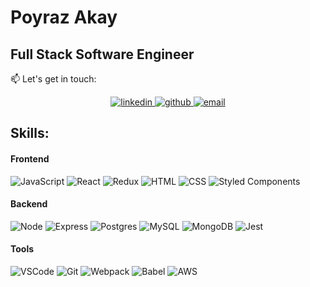 # Poyraz Akay
## Full Stack Software Engineer
  
  :mailbox:  Let's get in touch:
 <p align="center">
  <a href="https://www.linkedin.com/in/poyraz-akay/">
    <img alt="linkedin" src="https://img.shields.io/badge/LinkedIn%20-%230077B5.svg?&style=for-the-badge&logo=linkedin&logoColor=white&link=https://www.linkedin.com/in/claytonwatterson/" />
  </a>
  <a href="https://github.com/imperium11">
    <img alt="github" src="https://img.shields.io/badge/GitHub%20-%23121011.svg?&style=for-the-badge&logo=github&logoColor=white&link=https://github.com/roastnewt" />
  </a>
  <a href="mailto:poyraztcc@gmail.com">
    <img alt="email" src="https://img.shields.io/badge/email%20-%23D14836.svg?&style=for-the-badge&logo=gmail&logoColor=white&link=mailto:cwatterson@gmail.com" />
  </a>
</p>



## Skills:

#### Frontend
![JavaScript](https://img.shields.io/badge/JavaScript%20-%23F7DF1E.svg?&style=for-the-badge&logo=javascript&logoColor=white)
![React](https://img.shields.io/badge/react-%2320232a.svg?style=for-the-badge&logo=react&logoColor=%2361DAFB)
![Redux](https://img.shields.io/badge/Redux%20-%23764ABC.svg?&style=for-the-badge&logo=redux&logoColor=white)
![HTML](https://img.shields.io/badge/HTML5%20-%23E34F26.svg?&style=for-the-badge&logo=html5&logoColor=white)
![CSS](https://img.shields.io/badge/CSS3%20-%231572B6.svg?&style=for-the-badge&logo=css3&logoColor=white)
![Styled Components](https://img.shields.io/badge/styled--components-DB7093?style=for-the-badge&logo=styled-components&logoColor=white)

#### Backend
![Node](https://img.shields.io/badge/Node.js%20-%23339933.svg?&style=for-the-badge&logo=node.js&logoColor=white)
![Express](https://img.shields.io/badge/Express%20-%23000000.svg?&style=for-the-badge&logo=express&logoColor=white)
![Postgres](https://img.shields.io/badge/postgres-%23316192.svg?style=for-the-badge&logo=postgresql&logoColor=white)
![MySQL](https://img.shields.io/badge/MySQL-%234479A1.svg?&style=for-the-badge&logo=mysql&logoColor=white)
![MongoDB](https://img.shields.io/badge/MongoDB-%2347A248.svg?&style=for-the-badge&logo=mongodb&logoColor=white)
![Jest](https://img.shields.io/badge/Jest%20-%23C21325.svg?&style=for-the-badge&logo=Jest&logoColor=white)

#### Tools
![VSCode](https://img.shields.io/badge/VS%20Code%20-%23007ACC.svg?&style=for-the-badge&logo=visual-studio-code&logoColor=white)
![Git](https://img.shields.io/badge/Git%20-%23F05032.svg?&style=for-the-badge&logo=git&logoColor=white)
![Webpack](https://img.shields.io/badge/Webpack%20-%238DD6F9.svg?&style=for-the-badge&logo=webpack&logoColor=white)
![Babel](https://img.shields.io/badge/Babel%20-%23F9DC3E.svg?&style=for-the-badge&logo=babel&logoColor=white)
![AWS](https://img.shields.io/badge/AWS%20-%23232F3E.svg?&style=for-the-badge&logo=amazon-aws&logoColor=white)
